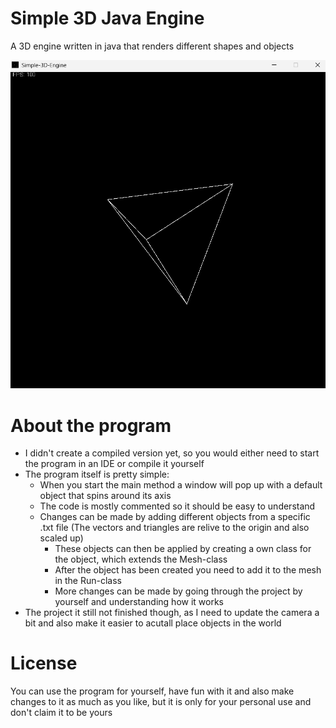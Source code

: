# Simple 3D Java Engine

A 3D engine written in java that renders different shapes and objects

  ![image](https://github.com/LlamaFan/3D-Engine/blob/master/src/Resources/Images/Example2.png)

# About the program

- I didn't create a compiled version yet, so you would either need to start the program in an IDE or compile it yourself
- The program itself is pretty simple:
  - When you start the main method a window will pop up with a default object that spins around its axis
  - The code is mostly commented so it should be easy to understand
  - Changes can be made by adding different objects from a specific .txt file (The vectors and triangles are relive to the origin and also scaled up)
    - These objects can then be applied by creating a own class for the object, which extends the Mesh-class
    - After the object has been created you need to add it to the mesh in the Run-class
    - More changes can be made by going through the project by yourself and understanding how it works
- The project it still not finished though, as I need to update the camera a bit and also make it easier to acutall place objects in the world

# License 

You can use the program for yourself, have fun with it and also make changes to it as much as you like, but it is only for your personal use and don't claim it to be yours
